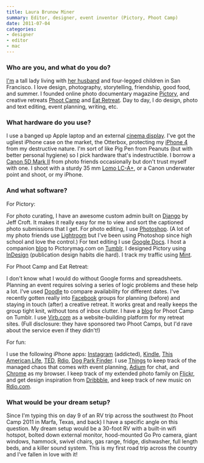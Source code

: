 ```yaml
---
title: Laura Brunow Miner
summary: Editor, designer, event inventor (Pictory, Phoot Camp)
date: 2011-07-04
categories:
- designer
- editor
- mac
---
```


### Who are you, and what do you do?

[I'm](http://lauraminer.com/ "Laura's website.") a tall lady living with [her husband](http://wilson.miner.usesthis.com/ "The Setup interview with Wilson.") and four-legged children in San Francisco. I love design, photography, storytelling, friendship, good food, and summer. I founded online photo documentary magazine [Pictory](http://pictorymag.com "The photo magazine site."), and creative retreats [Phoot Camp](http://phootcamp.com "A photography retreat/workshop.") and [Eat Retreat](http://eatretreat.net/ "A foodie's workshop."). Day to day, I do design, photo and text editing, event planning, writing, etc.

### What hardware do you use?

I use a banged up Apple laptop and an external [cinema display][cinema-display]. I've got the ugliest iPhone case on the market, the Otterbox, protecting my [iPhone 4][iphone-4] from my destructive nature. I'm sort of like Pig Pen from Peanuts (but with better personal hygiene) so I pick hardware that's indestructible. I borrow a [Canon 5D Mark II][eos-5d-mark-ii] from photo friends occasionally but don't trust myself with one. I shoot with a sturdy 35 mm [Lomo LC-A+][lc-a-plus], or a Canon underwater point and shoot, or my iPhone.

### And what software?

For Pictory:

For photo curating, I have an awesome custom admin built on [Django][] by Jeff Croft. It makes it really easy for me to view and sort the captioned photo submissions that I get. For photo editing, I use [Photoshop][]. (A lot of my photo friends use [Lightroom][] but I've been using Photoshop since high school and love the control.) For text editing I use [Google Docs][google-docs]. I host a companion [blog](http://pictoryblog.tumblr.com "The Pictory blog.") to Pictorymag.com on [Tumblr][]. I designed Pictory using [InDesign][] (publication design habits die hard). I track my traffic using [Mint][].

For Phoot Camp and Eat Retreat:

I don't know what I would do without Google forms and spreadsheets. Planning an event requires solving a series of logic problems and these help a lot. I've used [Doodle][] to compare availability for different dates. I've recently gotten really into [Facebook][] groups for planning (before) and staying in touch (after) a creative retreat. It works great and really keeps the group tight knit, without tons of inbox clutter. I have a [blog](http://phootcamp.tumblr.com "The Phoot Camp blog.") for Phoot Camp on Tumblr. I use [Virb.com][virb] as a website-building platform for my retreat sites. (Full disclosure: they have sponsored two Phoot Camps, but I'd rave about the service even if they didn't!)

For fun:

I use the following iPhone apps: [Instagram][instagram-ios] (addicted), [Kindle][kindle-ios], [This American Life][this-american-life-ios], [TED][ted-ios], [Rdio][rdio-ios], [Dog Park Finder][dog-park-finder-ios]. I use [Things][] to keep track of the managed chaos that comes with event planning, [Adium][] for chat, and [Chrome][] as my browser. I keep track of my extended photo family on [Flickr](http://www.flickr.com/photos/brunow/ "Laura's photos on Flickr."), and get design inspiration from [Dribbble](http://dribbble.com/lbm "Laura's Dribbble account."), and keep track of new music on [Rdio.com][rdio].

### What would be your dream setup?

Since I'm typing this on day 9 of an RV trip across the southwest (to Phoot Camp 2011 in Marfa, Texas, and back) I have a specific angle on this question. My dream setup would be a 30-foot RV with a built-in wifi hotspot, bolted down external monitor, hood-mounted Go Pro camera, giant windows, hammock, swivel chairs, gas range, fridge, dishwasher, full length beds, and a killer sound system. This is my first road trip across the country and I've fallen in love with it!

[adium]: https://en.wikipedia.org/wiki/Adium "A multi-protocol chat application for the Mac."
[chrome]: https://www.google.com/intl/en/chrome/ "A WebKit-based browser, where each tab runs in its own thread."
[cinema-display]: https://en.wikipedia.org/wiki/Apple_Cinema_Display "An LCD display."
[django]: https://www.djangoproject.com/ "A Python-based web framework."
[dog-park-finder-ios]: https://apps.apple.com/us/app/dog-park-finder/id362002678 "An iOS app for finding dog-friendly parts of America."
[doodle]: https://doodle.com/en "A web service for scheduling."
[eos-5d-mark-ii]: http://web.archive.org/web/20151104220940/http://www.usa.canon.com/cusa/support/consumer/eos_slr_camera_systems/eos_digital_slr_cameras/eos_5d_mark_ii "A 21 megapixel DSLR."
[facebook]: https://www.facebook.com/ "A social networking site."
[google-docs]: https://en.wikipedia.org/wiki/Google_Docs "A web-based office suite."
[indesign]: https://www.adobe.com/products/indesign.html "A desktop/web publishing application."
[instagram-ios]: https://apps.apple.com/us/app/instagram/id389801252 "A photo taking/sharing app."
[iphone-4]: https://en.wikipedia.org/wiki/IPhone_4 "A smartphone."
[kindle-ios]: https://apps.apple.com/gb/app/kindle/id302584613 "An iPhone app for accessing Kindle content from Amazon."
[lc-a-plus]: https://microsites.lomography.com/lca+/ "A film camera."
[lightroom]: https://www.adobe.com/products/photoshop-lightroom.html "Photo management and editing software."
[mint]: http://web.archive.org/web/20221220062536/https://haveamint.com/ "Self-hosted web analytics software."
[photoshop]: https://www.adobe.com/products/photoshop.html "A bitmap image editor."
[rdio-ios]: https://apps.apple.com/us/app/rdio/id335060889 "An Rdio client for iOS."
[rdio]: http://web.archive.org/web/20151209115835/http://www.rdio.com:80/home/en-us/ "A music streaming service."
[ted-ios]: https://apps.apple.com/us/app/ted-mobile/id303299045 "An iOS app for viewing TED videos."
[things]: https://culturedcode.com/things/ "A task management application for the Mac."
[this-american-life-ios]: https://apps.apple.com/us/app/this-american-life/id348530331 "An iOS app for the radio station/podcast."
[tumblr]: https://www.tumblr.com/ "An online personal publishing platform."
[virb]: http://web.archive.org/web/20200723101412/http://virb.com/ "A hosted service for easily creating websites."

